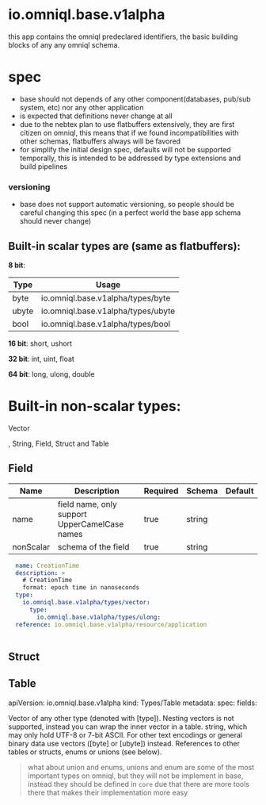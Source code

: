 # io.omniql.base.v1alpha

this app contains the omniql predeclared identifiers, the basic building blocks of any any omniql schema.

# spec

- base should not depends of any other component(databases, pub/sub system, etc) nor any other application
- is expected that definitions never change at all
- due to the nebtex plan to use flatbuffers extensively, they are first citizen on omniql, this means
  that if we found incompatibilities with other schemas, flatbuffers always will be favored 
- for simplify the initial design spec, defaults will not be supported temporally, 
  this is intended to be addressed by type extensions and build pipelines

### versioning 

  - base does not support automatic versioning, so people should be careful changing this spec (in a perfect world the base app schema should never change) 

## Built-in scalar types are (same as flatbuffers):

**8 bit**:
 
| Type |              Usage                 |
| ----- | --------------------------------- |
| byte  | io.omniql.base.v1alpha/types/byte  |
| ubyte | io.omniql.base.v1alpha/types/ubyte |
| bool | io.omniql.base.v1alpha/types/bool  |


**16 bit**: short, ushort

**32 bit**: int, uint, float

**64 bit**: long, ulong, double

# Built-in non-scalar types:

Vector

, String, Field, Struct and Table


## Field


| Name      | Description                        | Required | Schema | Default  |
| --------  | ---------------------------------- | -------- | ------ | -------- |
| name      | field name, only support UpperCamelCase names | true | string |   |
| nonScalar | schema of the field                | true | string | |


```yaml
  name: CreationTime
  description: > 
    # CreationTime
    format: epoch time in nanoseconds
  type:
    io.omniql.base.v1alpha/types/vector:
      type: 
        io.omniql.base.v1alpha/types/ulong:
  reference: io.omniql.base.v1alpha/resource/application
   

```


## Struct 

## Table

apiVersion: io.omniql.base.v1alpha
kind: Types/Table
metadata:
spec:
 fields:

 



Vector of any other type (denoted with [type]). Nesting vectors is not supported, instead you can wrap the inner vector in a table.
string, which may only hold UTF-8 or 7-bit ASCII. For other text encodings or general binary data use vectors ([byte] or [ubyte]) instead.
References to other tables or structs, enums or unions (see below).


> what about union and enums, unions and enum are some of the most important types on omniql, but they will
 not be implement in base, instead they should be defined in `core` due that there are more tools there
 that makes their implementation more easy


